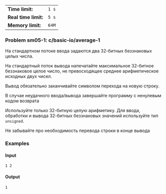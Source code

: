 |                      |       |
|----------------------|-------|
| **Time limit:**      | `1 s` |
| **Real time limit:** | `5 s` |
| **Memory limit:**    | `64M` |


### Problem sm05-1: c/basic-io/average-1

На стандартном потоке ввода задаются два 32-битных беззнаковых целых числа.

На стандартный поток вывода напечатайте максимальное 32-битное беззнаковое целое число, не
превосходящее среднее арифметическое исходных двух чисел.

Вывод обязательно заканчивайте символом перехода на новую строку.

В случае неудачного ввода/вывода завершайте программу с ненулевым кодом возврата

Используйте только 32-битную целую арифметику. Для ввода, обработки и вывода 32-битных беззнаковых
значений используйте тип `unsigned`.

Не забывайте про необходимость перевода строки в конце вывода

### Examples

#### Input

    
    
    1 2

#### Output

    
    
    1

